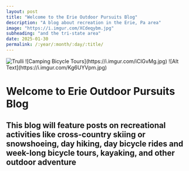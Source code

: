 ```yaml
---
layout: post
title: "Welcome to the Erie Outdoor Pursuits Blog"
description: "A blog about recreation in the Erie, Pa area"
image: "https://i.imgur.com/XCdeqybm.jpg"
subheading: "and the tri-state area"
date: 2025-01-30
permalink: /:year/:month/:day/:title/
---
```


<img src="https://i.imgur.com/Kg6UYVpm.jpg" alt="Trulli">
![Camping Bicycle Tours](https://i.imgur.com/iClGvMg.jpg)
![Alt Text](https://i.imgur.com/Kg6UYVpm.jpg)



# **Welcome to Erie Outdoor Pursuits Blog**

## This blog will feature posts on recreational activities like cross-country skiing or snowshoeing, day hiking, day bicycle rides and week-long bicycle tours, kayaking, and other outdoor adventure
